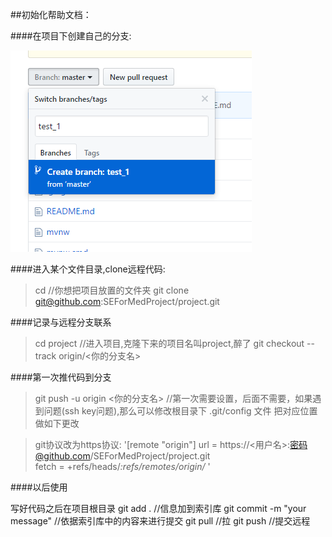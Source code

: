 ##初始化帮助文档：

####在项目下创建自己的分支:

![how to create a branch](./creatbranch.PNG)

####进入某个文件目录,clone远程代码:
>cd <one select path> //你想把项目放置的文件夹
>git clone git@github.com:SEForMedProject/project.git

####记录与远程分支联系
>cd project  //进入项目,克隆下来的项目名叫project,醉了
>git checkout --track origin/<你的分支名>

####第一次推代码到分支
>git push -u origin <你的分支名> //第一次需要设置，后面不需要，如果遇到问题(ssh key问题),那么可以修改根目录下 .git/config 文件 把对应位置做如下更改

>git协议改为https协议:
'[remote "origin"]
		url =  https://<用户名>:密码@github.com/SEForMedProject/project.git        
		fetch = +refs/heads/*:refs/remotes/origin/* '




####以后使用

写好代码之后在项目根目录
git add . //信息加到索引库 
git commit -m "your message" //依据索引库中的内容来进行提交
git pull //拉
git push //提交远程

